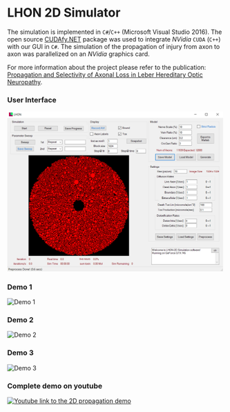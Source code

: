 # LHON 2D Simulator

The simulation is implemented in `C#`/`C++` (Microsoft Visual Studio 2016). The open source [CUDAfy.NET](https://cudafy.codeplex.com/) package was used to integrate *NVidia* `CUDA` (`C++`) with our GUI in `C#`. The simulation of the propagation of injury from axon to axon was parallelized on an *NVidia* graphics card.

For more information about the project please refer to the publication:
[Propagation and Selectivity of Axonal Loss in Leber Hereditary Optic Neuropathy](https://github.com/p8me/p8me.github.io/blob/main/publications/2019-lhon-sci-rep.pdf).


### User Interface

<img src="LHON-Form/Project_Output/gui.png" alt="user interface snapshop showing the settings" width="500" />

### Demo 1
<img src="LHON-Form/Project_Output/Recordings/2017-04-28%20@16-52-26(2.3Mpix).gif" alt="Demo 1" width="500"/>

### Demo 2 
<img src="LHON-Form/Project_Output/Recordings/2017-04-29%20@15-35-29(2.3Mpix).gif" alt="Demo 2" width="500"/>

### Demo 3 
<img src="LHON-Form/Project_Output/Recordings/2017-04-29%20@15-38-43(2.3Mpix).gif" alt="Demo 3" width="500"/>

### Complete demo on youtube
<a href="https://www.youtube.com/watch?feature=player_embedded&v=90gbBq1-EX4
" target="_blank"><img src="https://img.youtube.com/vi/90gbBq1-EX4/0.jpg"
alt="Youtube link to the 2D propagation demo" width="500"/></a>

